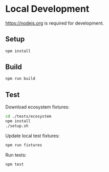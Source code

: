 # Local Development

https://nodejs.org is required for development.

## Setup

```sh
npm install
```

## Build

```sh
npm run build
```

## Test

Download ecosystem fixtures:

```sh
cd ./tests/ecosystem
npm install
./setup.sh
```

Update local test fixtures:

```sh
npm run fixtures
```

Run tests:

```sh
npm test
```

